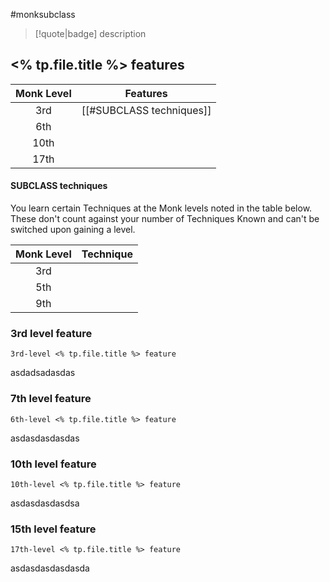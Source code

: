 #monksubclass

> [!quote|badge] 
> description
## <% tp.file.title %> features
| **Monk Level** | **Features**             |
| :------------: | ------------------------ |
|      3rd       | [[#SUBCLASS techniques]] |
|      6th       |                          |
|      10th      |                          |
|      17th      |                          |

#### SUBCLASS techniques
You learn certain Techniques at the Monk levels noted in the table below. These don't count against your number of Techniques Known and can't be switched upon gaining a level.

| **Monk Level** | **Technique** |
| :------------: | ------------- |
|      3rd       |               |
|      5th       |               |
|      9th       |               |

### 3rd level feature
`3rd-level <% tp.file.title %> feature`

asdadsadasdas
### 7th level feature
`6th-level <% tp.file.title %> feature`

asdasdasdasdas
### 10th level feature
`10th-level <% tp.file.title %> feature`

asdasdasdasdsa
### 15th level feature
`17th-level <% tp.file.title %> feature`

asdasdasdasdasda
